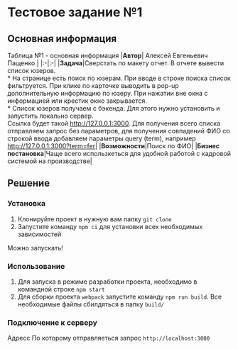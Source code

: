 # Тестовое задание №1

## Основная информация
Таблица №1 - основная информация
|**Автор**| Алексей Евгеньевич Пащенко |
|:-|:-|
|**Задача**|Сверстать по макету отчет. В отчете вывести список юзеров. <br> * На странице есть поиск по юзерам. При вводе в строке поиска список фильтруется.  При клике по карточке выводить в pop-up дополнительную информацию по юзеру. При нажатии вне окна с информацией или крестик окно закрывается. <br> * Список юзеров получаем с бэкенда. Для этого нужно установить  и запустить локально сервер. <br> Ссылка будет такой http://127.0.0.1:3000. Для получения всего списка отправляем запрос без параметров, для получения совпадений ФИО со строкой ввода добавляем параметры query (term), например <br> http://127.0.0.1:3000?term=fer|
|**Возможности**|Поиск по ФИО|
|**Бизнес постановка**|Чаще всего использкеться для удобной работой с кадровой системой на производстве|


## Решение

### Установка 
1. Клонируйте проект в нужную вам папку ```git clone ```
2. Запустите команду ```npm ci``` для установки всех необходимых зависимостей

Можно запускать!

### Использование 
1. Для запуска в режиме разработки проекта, необходимо в командной строке ```npm start```
2. Для сборки проекта ```webpack``` запустите команду ```npm run build```. Все необходимые файлы сбилдяться в папку ```build/```

### Подключение к серверу
Адресс По которому отправляеться запрос ```http://localhost:3000```

